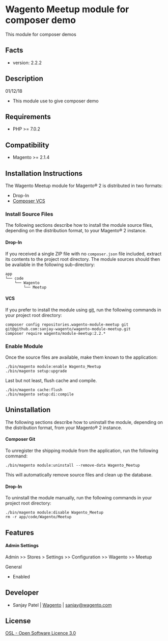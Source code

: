 Wagento Meetup module for composer demo
======================

This module for composer demos

Facts
-----
* version: 2.2.2

Description
-----------
01/12/18

* This module use to give composer demo


Requirements
------------
* PHP >= 7.0.2

Compatibility
-------------
* Magento >= 2.1.4

Installation Instructions
-------------------------
The Wagento Meetup module for Magento® 2 is distributed in two formats:
* Drop-In
* [Composer VCS](https://getcomposer.org/doc/05-repositories.md#using-private-repositories)

### Install Source Files ###

The following sections describe how to install the module source files,
depending on the distribution format, to your Magento® 2 instance.

#### Drop-In ####
If you received a single ZIP file with no `composer.json` file included, extract
its contents to the project root directory. The module sources should then be
available in the following sub-directory:

    app
    └── code
        └── Wagento
            └── Meetup

#### VCS ####
If you prefer to install the module using [git](https://git-scm.com/), run the
following commands in your project root directory:

    composer config repositories.wagento-module-meetup git git@github.com:sanjay-wagento/wagento-module-meetup.git
    composer require wagento/module-meetup:2.2.*

### Enable Module ###
Once the source files are available, make them known to the application:

    ./bin/magento module:enable Wagento_Meetup
    ./bin/magento setup:upgrade

Last but not least, flush cache and compile.

    ./bin/magento cache:flush
    ./bin/magento setup:di:compile

Uninstallation
--------------

The following sections describe how to uninstall the module, depending on the
distribution format, from your Magento® 2 instance.

#### Composer Git ####

To unregister the shipping module from the application, run the following command:

    ./bin/magento module:uninstall --remove-data Wagento_Meetup

This will automatically remove source files and clean up the database.

#### Drop-In ####

To uninstall the module manually, run the following commands in your project
root directory:

    ./bin/magento module:disable Wagento_Meetup
    rm -r app/code/Wagento/Meetup

Features
--------------


#### Admin Settings ####
Admin >> Stores > Settings >> Configuration >> Wagento >> Meetup

General
* Enabled


Developer
---------
* Sanjay Patel | [Wagento](https://www.wagento.com/) | sanjay@wagento.com

License
-------
[OSL - Open Software Licence 3.0](http://opensource.org/licenses/osl-3.0.php)
